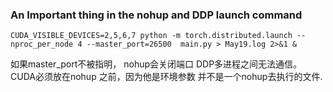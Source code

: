 
### An Important thing in the nohup and DDP launch command

```
CUDA_VISIBLE_DEVICES=2,5,6,7 python -m torch.distributed.launch --nproc_per_node 4 --master_port=26500  main.py > May19.log 2>&1 &
```
如果master_port不被指明， nohup会关闭端口 DDP多进程之间无法通信。
CUDA必须放在nohup 之前，因为他是环境参数 并不是一个nohup去执行的文件.